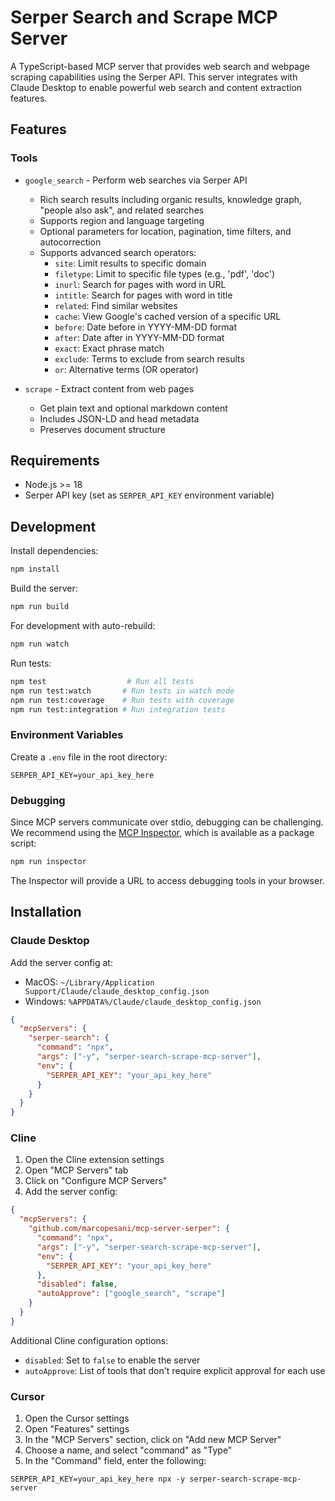 # Serper Search and Scrape MCP Server

A TypeScript-based MCP server that provides web search and webpage scraping capabilities using the Serper API. This server integrates with Claude Desktop to enable powerful web search and content extraction features.

## Features

### Tools

- `google_search` - Perform web searches via Serper API
  - Rich search results including organic results, knowledge graph, "people also ask", and related searches
  - Supports region and language targeting
  - Optional parameters for location, pagination, time filters, and autocorrection
  - Supports advanced search operators:
    - `site`: Limit results to specific domain
    - `filetype`: Limit to specific file types (e.g., 'pdf', 'doc')
    - `inurl`: Search for pages with word in URL
    - `intitle`: Search for pages with word in title
    - `related`: Find similar websites
    - `cache`: View Google's cached version of a specific URL
    - `before`: Date before in YYYY-MM-DD format
    - `after`: Date after in YYYY-MM-DD format
    - `exact`: Exact phrase match
    - `exclude`: Terms to exclude from search results
    - `or`: Alternative terms (OR operator)
  
- `scrape` - Extract content from web pages
  - Get plain text and optional markdown content
  - Includes JSON-LD and head metadata
  - Preserves document structure

## Requirements

- Node.js >= 18
- Serper API key (set as `SERPER_API_KEY` environment variable)

## Development

Install dependencies:
```bash
npm install
```

Build the server:
```bash
npm run build
```

For development with auto-rebuild:
```bash
npm run watch
```

Run tests:
```bash
npm test                  # Run all tests
npm run test:watch       # Run tests in watch mode
npm run test:coverage    # Run tests with coverage
npm run test:integration # Run integration tests
```

### Environment Variables

Create a `.env` file in the root directory:

```
SERPER_API_KEY=your_api_key_here
```

### Debugging

Since MCP servers communicate over stdio, debugging can be challenging. We recommend using the [MCP Inspector](https://github.com/modelcontextprotocol/inspector), which is available as a package script:

```bash
npm run inspector
```

The Inspector will provide a URL to access debugging tools in your browser.

## Installation

### Claude Desktop

Add the server config at:
- MacOS: `~/Library/Application Support/Claude/claude_desktop_config.json`
- Windows: `%APPDATA%/Claude/claude_desktop_config.json`

```json
{
  "mcpServers": {
    "serper-search": {
      "command": "npx",
      "args": ["-y", "serper-search-scrape-mcp-server"],
      "env": {
        "SERPER_API_KEY": "your_api_key_here"
      }
    }
  }
}
```

### Cline

1. Open the Cline extension settings
2. Open "MCP Servers" tab
3. Click on "Configure MCP Servers"
4. Add the server config:
```json
{
  "mcpServers": {
    "github.com/marcopesani/mcp-server-serper": {
      "command": "npx",
      "args": ["-y", "serper-search-scrape-mcp-server"],
      "env": {
        "SERPER_API_KEY": "your_api_key_here"
      },
      "disabled": false,
      "autoApprove": ["google_search", "scrape"]
    }
  }
}
```

Additional Cline configuration options:
- `disabled`: Set to `false` to enable the server
- `autoApprove`: List of tools that don't require explicit approval for each use

### Cursor

1. Open the Cursor settings
2. Open "Features" settings
3. In the "MCP Servers" section, click on "Add new MCP Server"
4. Choose a name, and select "command" as "Type"
5. In the "Command" field, enter the following:
```
SERPER_API_KEY=your_api_key_here npx -y serper-search-scrape-mcp-server
```